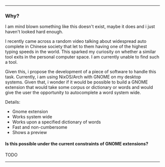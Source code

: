 ***
### Why?
I am mind blown something like this doesn't exist, maybe it does and i just haven't looked hard enough. 

I recently came across a random video talking about widespread auto complete in Chinese society that let to them having one of the highest typing speeds in the world. This sparked my curiosity on whether a similar tool exits in the personal computer space. I am currently unable to find such a tool.

Given this, i propose the development of a piece of software to handle this task. Currently, i am using NixOS/Arch with GNOME on my desktop systems. Given that, i wonder if it would be possible to build a GNOME extension that would take some corpus or dictionary or words and would give the user the opportunity to autocomplete a word system wide.

Details:
- Gnome extension
- Works system wide
- Works upon a specified dictionary of words
- Fast and non-cumbersome
- Shows a preview

#### Is this possible under the current constraints of GNOME extensions?
TODO

***
